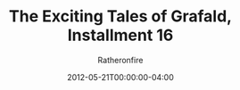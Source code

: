 ---
title: "The Exciting Tales of Grafald, Installment 16"
type: "image"
date: 2012-05-21T00:00:00-04:00
draft: false
categories:
- blog
- projects
- grafald
image_path: "../img/2012/16.png"
alt_text: ""
is_subpage: true
author: "Ratheronfire"
---